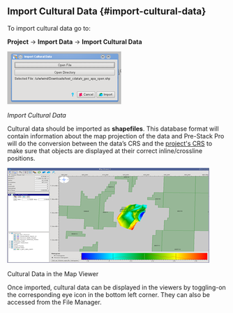 ## Import Cultural Data {#import-cultural-data}

To import cultural data go to:

**Project** → **Import Data** → **Import Cultural Data**

![](/assets/001_import_cultural.png)

_Import Cultural Data_

Cultural data should be imported as **shapefiles**. This database format will contain information about the map projection of the data and Pre-Stack Pro will do the conversion between the data’s CRS and the [project's CRS](/create_a_new_project.md) to make sure that objects are displayed at their correct inline/crossline positions.

![](/assets/002_import_cultural.png)

Cultural Data in the Map Viewer

Once imported, cultural data can be displayed in the viewers by toggling-on the corresponding eye icon in the bottom left corner. They can also be accessed from the File Manager.


